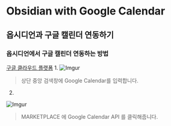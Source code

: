 # Obsidian with Google Calendar
## 옵시디언과 구글 캘린더 연동하기
### 옵시디언에서 구글 캘린더 연동하는 방법
[구글 클라우드 플랫폼](https://console.cloud.google.com)
1. 
![Imgur](https://i.imgur.com/uV7CSlP.png)
> 상단 중앙 검색창에 Google Calendar를 입력합니다.

2. 
![Imgur](https://i.imgur.com/xurxal6.png)
> MARKETPLACE 에 Google Calendar API 를 클릭해줍니다.